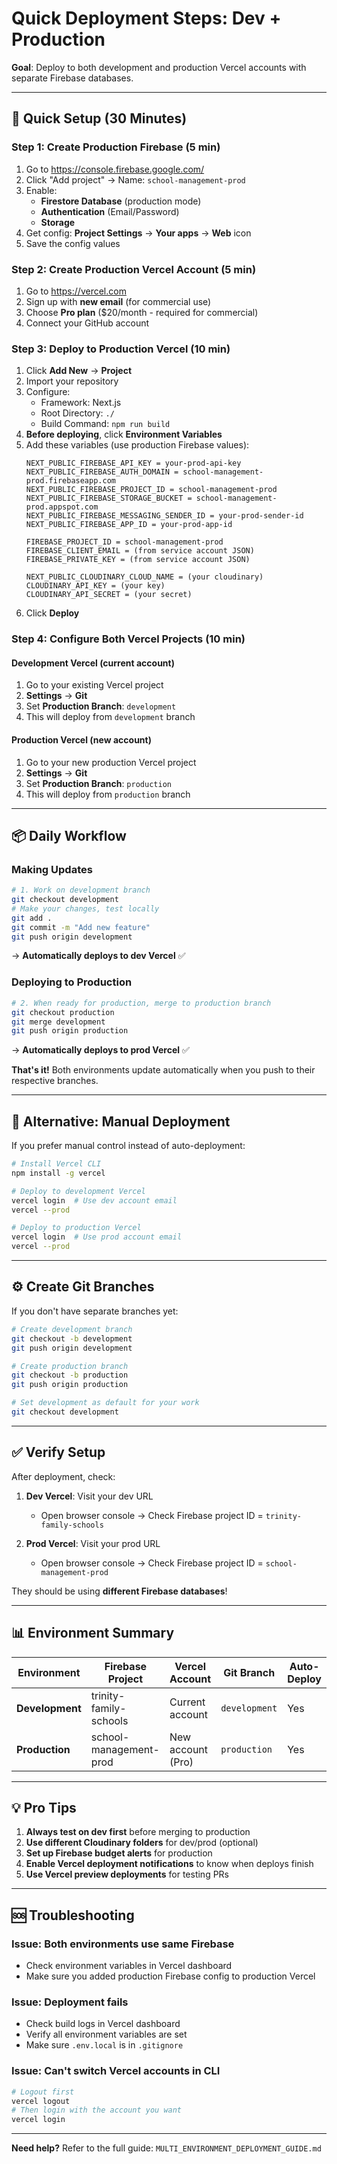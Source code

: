 # Quick Deployment Steps: Dev + Production

**Goal**: Deploy to both development and production Vercel accounts with separate Firebase databases.

---

## **🚀 Quick Setup (30 Minutes)**

### **Step 1: Create Production Firebase** (5 min)
1. Go to https://console.firebase.google.com/
2. Click "Add project" → Name: `school-management-prod`
3. Enable:
   - **Firestore Database** (production mode)
   - **Authentication** (Email/Password)
   - **Storage**
4. Get config: **Project Settings** → **Your apps** → **Web** icon
5. Save the config values

### **Step 2: Create Production Vercel Account** (5 min)
1. Go to https://vercel.com
2. Sign up with **new email** (for commercial use)
3. Choose **Pro plan** ($20/month - required for commercial)
4. Connect your GitHub account

### **Step 3: Deploy to Production Vercel** (10 min)
1. Click **Add New** → **Project**
2. Import your repository
3. Configure:
   - Framework: Next.js
   - Root Directory: `./`
   - Build Command: `npm run build`
4. **Before deploying**, click **Environment Variables**
5. Add these variables (use production Firebase values):
   ```
   NEXT_PUBLIC_FIREBASE_API_KEY = your-prod-api-key
   NEXT_PUBLIC_FIREBASE_AUTH_DOMAIN = school-management-prod.firebaseapp.com
   NEXT_PUBLIC_FIREBASE_PROJECT_ID = school-management-prod
   NEXT_PUBLIC_FIREBASE_STORAGE_BUCKET = school-management-prod.appspot.com
   NEXT_PUBLIC_FIREBASE_MESSAGING_SENDER_ID = your-prod-sender-id
   NEXT_PUBLIC_FIREBASE_APP_ID = your-prod-app-id
   
   FIREBASE_PROJECT_ID = school-management-prod
   FIREBASE_CLIENT_EMAIL = (from service account JSON)
   FIREBASE_PRIVATE_KEY = (from service account JSON)
   
   NEXT_PUBLIC_CLOUDINARY_CLOUD_NAME = (your cloudinary)
   CLOUDINARY_API_KEY = (your key)
   CLOUDINARY_API_SECRET = (your secret)
   ```
6. Click **Deploy**

### **Step 4: Configure Both Vercel Projects** (10 min)

#### **Development Vercel** (current account)
1. Go to your existing Vercel project
2. **Settings** → **Git**
3. Set **Production Branch**: `development`
4. This will deploy from `development` branch

#### **Production Vercel** (new account)
1. Go to your new production Vercel project
2. **Settings** → **Git**
3. Set **Production Branch**: `production`
4. This will deploy from `production` branch

---

## **📦 Daily Workflow**

### **Making Updates**

```bash
# 1. Work on development branch
git checkout development
# Make your changes, test locally
git add .
git commit -m "Add new feature"
git push origin development
```
→ **Automatically deploys to dev Vercel** ✅

### **Deploying to Production**

```bash
# 2. When ready for production, merge to production branch
git checkout production
git merge development
git push origin production
```
→ **Automatically deploys to prod Vercel** ✅

**That's it!** Both environments update automatically when you push to their respective branches.

---

## **🔧 Alternative: Manual Deployment**

If you prefer manual control instead of auto-deployment:

```bash
# Install Vercel CLI
npm install -g vercel

# Deploy to development Vercel
vercel login  # Use dev account email
vercel --prod

# Deploy to production Vercel
vercel login  # Use prod account email
vercel --prod
```

---

## **⚙️ Create Git Branches**

If you don't have separate branches yet:

```bash
# Create development branch
git checkout -b development
git push origin development

# Create production branch
git checkout -b production
git push origin production

# Set development as default for your work
git checkout development
```

---

## **✅ Verify Setup**

After deployment, check:

1. **Dev Vercel**: Visit your dev URL
   - Open browser console → Check Firebase project ID = `trinity-family-schools`
   
2. **Prod Vercel**: Visit your prod URL
   - Open browser console → Check Firebase project ID = `school-management-prod`

They should be using **different Firebase databases**!

---

## **📊 Environment Summary**

| Environment | Firebase Project | Vercel Account | Git Branch | Auto-Deploy |
|-------------|-----------------|----------------|------------|-------------|
| **Development** | trinity-family-schools | Current account | `development` | Yes |
| **Production** | school-management-prod | New account (Pro) | `production` | Yes |

---

## **💡 Pro Tips**

1. **Always test on dev first** before merging to production
2. **Use different Cloudinary folders** for dev/prod (optional)
3. **Set up Firebase budget alerts** for production
4. **Enable Vercel deployment notifications** to know when deploys finish
5. **Use Vercel preview deployments** for testing PRs

---

## **🆘 Troubleshooting**

### Issue: Both environments use same Firebase
- Check environment variables in Vercel dashboard
- Make sure you added production Firebase config to production Vercel

### Issue: Deployment fails
- Check build logs in Vercel dashboard
- Verify all environment variables are set
- Make sure `.env.local` is in `.gitignore`

### Issue: Can't switch Vercel accounts in CLI
```bash
# Logout first
vercel logout
# Then login with the account you want
vercel login
```

---

**Need help?** Refer to the full guide: `MULTI_ENVIRONMENT_DEPLOYMENT_GUIDE.md`
